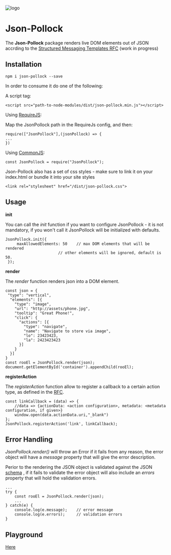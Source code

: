 ![logo](https://lpgithub.dev.lprnd.net/pages/WebAgent/json-pollock/src/assets/logo.png)

Json-Pollock
============

The **Json-Pollock** package renders live DOM elements out of JSON accrding to the [Structured Messaging Templates RFC](https://lpgithub.dev.lprnd.net/lp-mobile/Structured-Messaging-Templates) (work in progress)

Installation
-------

    npm i json-pollock --save


In order to consume it do one of the following:

A script tag:

    <script src="path-to-node-modules/dist/json-pollock.min.js"></script>

Using [RequireJS](http://requirejs.org/):

Map the JsonPollock path in the RequireJs config, and then:
	

    require(["JsonPollock"],(jsonPollock) => {
    ...
    })
Using [CommonJS](http://requirejs.org/docs/commonjs.html):

    const JsonPollock = require("JsonPollock");

Json-Pollock also has a set of css styles - make sure to link it on your index.html or bundle it into your site styles

    <link rel="stylesheet" href="/dist/json-pollock.css">

Usage
-------

**init**

You can call the *init* function if you want to configure JsonPollock - it is not mandatory, if you won't call it JsonPollock will be initialized with defaults.

    JsonPollock.init({
	     maxAllowedElements: 50    // max DOM elements that will be rendered
			               // other elements will be ignored, default is 50.
     });

**render**

The *render* function renders json into a DOM element.

 

    const json = {
     "type": "vertical",
      "elements": [{
        "type": "image",
        "url": "http://assets/phone.jpg",
        "tooltip": "Great Phone!",
        "click": {
          "actions": [{
            "type": "navigate",
            "name": "Navigate to store via image",
            "lo": 23423423,
            "la": 2423423423
          }]
        }
      }]
    }
    const rooEl = JsonPollock.render(json);
    document.getElementById('container').appendChild(rooEl);

**registerAction**

The *registerAction* function allow to register a callback to a certain action type, as defined in the [RFC](https://lpgithub.dev.lprnd.net/lp-mobile/Structured-Messaging-Templates#actions).

    const linkCallback = (data) => {
        //data => {actionData: <action configuration>, metadata: <metadata configuration, if given>}
	    window.open(data.actionData.uri,"_blank")
    };
    JsonPollock.registerAction('link', linkCallback);

Error Handling
-------
*JsonPollock.render()* will throw an Error if it fails from any reason, the error object will have a *message* property that will give the error description.

Perior to the rendering the JSON object is validated against the JSON [schema](js/schema)  , if it fails to validate the error object will also include an *errors* property that will hold the validation errors.

    ...
    try {
	    const rooEl = JsonPollock.render(json);
	    ...
	} catch(e) {
		console.log(e.message);    // error message
		console.log(e.errors);     // validation errors
	}
Playground
-------
[Here](https://lpgithub.dev.lprnd.net/pages/WebAgent/json-pollock/editor/)
